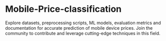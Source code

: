 # Mobile-Price-classification
Explore datasets, preprocessing scripts, ML models, evaluation metrics and documentation for accurate prediction of mobile device prices. Join the community to contribute and leverage cutting-edge techniques in this field.
